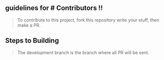 ## guidelines for # Contributors !!
> To contribute to this project, fork this repository write your stuff, then make a PR.

## Steps to Building

> The development branch is the branch where all PR will be sent. 